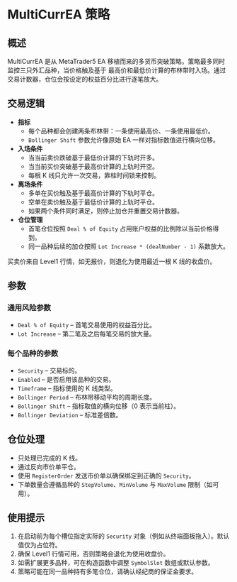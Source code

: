 # MultiCurrEA 策略

## 概述

MultiCurrEA 是从 MetaTrader5 EA 移植而来的多货币突破策略。策略最多同时监控三只外汇品种，当价格触及基于
最高价和最低价计算的布林带时入场。通过交易计数器，仓位会按设定的权益百分比进行逐笔放大。

## 交易逻辑

- **指标**
  - 每个品种都会创建两条布林带：一条使用最高价、一条使用最低价。
  - `Bollinger Shift` 参数允许像原始 EA 一样对指标数值进行横向位移。
- **入场条件**
  - 当当前卖价跌破基于最低价计算的下轨时开多。
  - 当当前买价突破基于最高价计算的上轨时开空。
  - 每根 K 线只允许一次交易，靠柱时间锁来控制。
- **离场条件**
  - 多单在买价触及基于最高价计算的下轨时平仓。
  - 空单在卖价触及基于最低价计算的上轨时平仓。
  - 如果两个条件同时满足，则停止加仓并重置交易计数器。
- **仓位管理**
  - 首笔仓位按照 `Deal % of Equity` 占用账户权益的比例除以当前价格得到。
  - 同一品种后续的加仓按照 `Lot Increase * (dealNumber - 1)` 系数放大。

买卖价来自 Level1 行情，如无报价，则退化为使用最近一根 K 线的收盘价。

## 参数

### 通用风险参数
- `Deal % of Equity` – 首笔交易使用的权益百分比。
- `Lot Increase` – 第二笔及之后每笔交易的放大量。

### 每个品种的参数
- `Security` – 交易标的。
- `Enabled` – 是否启用该品种的交易。
- `Timeframe` – 指标使用的 K 线类型。
- `Bollinger Period` – 布林带移动平均的周期长度。
- `Bollinger Shift` – 指标取值的横向位移（0 表示当前柱）。
- `Bollinger Deviation` – 标准差倍数。

## 仓位处理

- 只处理已完成的 K 线。
- 通过反向市价单平仓。
- 使用 `RegisterOrder` 发送市价单以确保绑定到正确的 `Security`。
- 下单数量会遵循品种的 `StepVolume`、`MinVolume` 与 `MaxVolume` 限制（如可用）。

## 使用提示

1. 在启动前为每个槽位指定实际的 `Security` 对象（例如从终端面板拖入）。默认值仅为占位符。
2. 确保 Level1 行情可用，否则策略会退化为使用收盘价。
3. 如需扩展更多品种，可在构造函数中调整 `SymbolSlot` 数组或默认参数。
4. 策略可能在同一品种持有多笔仓位，请确认经纪商的保证金要求。
